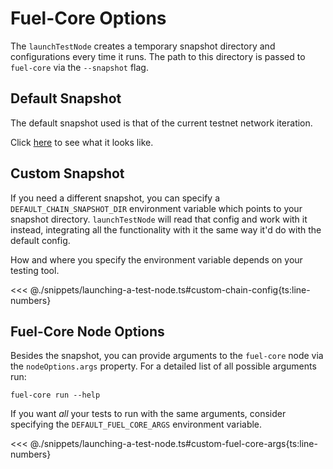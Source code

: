 <script setup>
  import { data } from '../../versions.data'
  const { forc } = data
  const url = `https://docs.fuel.network/docs/forc/commands/forc_test/`
</script>

# Fuel-Core Options

The `launchTestNode` creates a temporary snapshot directory and configurations every time it runs. The path to this directory is passed to `fuel-core` via the `--snapshot` flag.

## Default Snapshot

The default snapshot used is that of the current testnet network iteration.

Click [here](https://github.com/FuelLabs/fuels-ts/blob/master/.fuel-core/configs) to see what it looks like.

## Custom Snapshot

If you need a different snapshot, you can specify a `DEFAULT_CHAIN_SNAPSHOT_DIR` environment variable which points to your snapshot directory. `launchTestNode` will read that config and work with it instead, integrating all the functionality with it the same way it'd do with the default config.

How and where you specify the environment variable depends on your testing tool.

<<< @./snippets/launching-a-test-node.ts#custom-chain-config{ts:line-numbers}

## Fuel-Core Node Options

Besides the snapshot, you can provide arguments to the `fuel-core` node via the `nodeOptions.args` property. For a detailed list of all possible arguments run:

```shell
fuel-core run --help
```

If you want _all_ your tests to run with the same arguments, consider specifying the `DEFAULT_FUEL_CORE_ARGS` environment variable.

<<< @./snippets/launching-a-test-node.ts#custom-fuel-core-args{ts:line-numbers}
